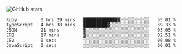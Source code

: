 ![GitHub stats](https://github-readme-stats.vercel.app/api?username=ksk001100&show_icons=true&theme=tokyonight)

<!--START_SECTION:waka-->

```text
Ruby         6 hrs 29 mins   █████████████▓░░░░░░░░░░░   55.01 %
TypeScript   4 hrs 38 mins   █████████▓░░░░░░░░░░░░░░░   39.33 %
JSON         21 mins         ▓░░░░░░░░░░░░░░░░░░░░░░░░   03.05 %
ERB          17 mins         ▓░░░░░░░░░░░░░░░░░░░░░░░░   02.51 %
CSV          0 secs          ░░░░░░░░░░░░░░░░░░░░░░░░░   00.08 %
JavaScript   0 secs          ░░░░░░░░░░░░░░░░░░░░░░░░░   00.01 %
```

<!--END_SECTION:waka-->
